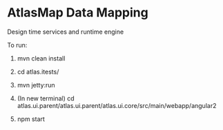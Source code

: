 # AtlasMap Data Mapping 

Design time services and runtime engine

To run:

1. mvn clean install

2. cd atlas.itests/

3. mvn jetty:run

4. (In new terminal) cd atlas.ui.parent/atlas.ui.parent/atlas.ui.core/src/main/webapp/angular2

5. npm start

